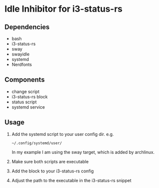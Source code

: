 # Idle Inhibitor for i3-status-rs

## Dependencies
* bash
* i3-status-rs
* sway
* swayidle
* systemd
* Nerdfonts

## Components
* change script
* i3-status-rs block
* status script
* systemd service

## Usage

1. Add the systemd script to your user config dir.
   e.g.
   
   ```
   ~/.config/systemd/user/
   ```
   
   In my example I am using the sway target, which is added by archlinux.
2. Make sure both scripts are executable
3. Add the block to your i3-status-rs config
4. Adjust the path to the executable in the i3-status-rs snippet
